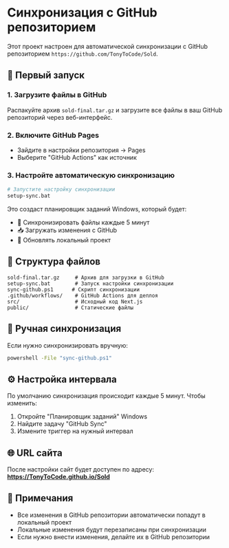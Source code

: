 # Синхронизация с GitHub репозиторием

Этот проект настроен для автоматической синхронизации с GitHub репозиторием `https://github.com/TonyToCode/Sold`.

## 🚀 Первый запуск

### 1. Загрузите файлы в GitHub
Распакуйте архив `sold-final.tar.gz` и загрузите все файлы в ваш GitHub репозиторий через веб-интерфейс.

### 2. Включите GitHub Pages
- Зайдите в настройки репозитория → Pages
- Выберите "GitHub Actions" как источник

### 3. Настройте автоматическую синхронизацию
```bash
# Запустите настройку синхронизации
setup-sync.bat
```

Это создаст планировщик заданий Windows, который будет:
- 🔄 Синхронизировать файлы каждые 5 минут
- 📥 Загружать изменения с GitHub
- 🔧 Обновлять локальный проект

## 📁 Структура файлов

```
sold-final.tar.gz     # Архив для загрузки в GitHub
setup-sync.bat        # Запуск настройки синхронизации
sync-github.ps1      # Скрипт синхронизации
.github/workflows/    # GitHub Actions для деплоя
src/                  # Исходный код Next.js
public/               # Статические файлы
```

## 🔧 Ручная синхронизация

Если нужно синхронизировать вручную:
```bash
powershell -File "sync-github.ps1"
```

## ⚙️ Настройка интервала

По умолчанию синхронизация происходит каждые 5 минут. Чтобы изменить:
1. Откройте "Планировщик заданий" Windows
2. Найдите задачу "GitHub Sync"
3. Измените триггер на нужный интервал

## 🌐 URL сайта

После настройки сайт будет доступен по адресу:
**https://TonyToCode.github.io/Sold**

## 📝 Примечания

- Все изменения в GitHub репозитории автоматически попадут в локальный проект
- Локальные изменения будут перезаписаны при синхронизации
- Если нужно внести изменения, делайте их в GitHub репозитории
